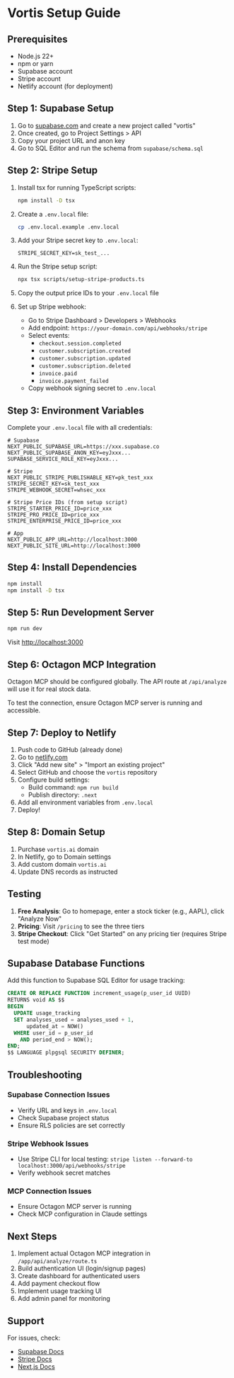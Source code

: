 # Vortis Setup Guide

## Prerequisites

- Node.js 22+
- npm or yarn
- Supabase account
- Stripe account
- Netlify account (for deployment)

## Step 1: Supabase Setup

1. Go to [supabase.com](https://supabase.com) and create a new project called "vortis"
2. Once created, go to Project Settings > API
3. Copy your project URL and anon key
4. Go to SQL Editor and run the schema from `supabase/schema.sql`

## Step 2: Stripe Setup

1. Install tsx for running TypeScript scripts:
   ```bash
   npm install -D tsx
   ```

2. Create a `.env.local` file:
   ```bash
   cp .env.local.example .env.local
   ```

3. Add your Stripe secret key to `.env.local`:
   ```
   STRIPE_SECRET_KEY=sk_test_...
   ```

4. Run the Stripe setup script:
   ```bash
   npx tsx scripts/setup-stripe-products.ts
   ```

5. Copy the output price IDs to your `.env.local` file

6. Set up Stripe webhook:
   - Go to Stripe Dashboard > Developers > Webhooks
   - Add endpoint: `https://your-domain.com/api/webhooks/stripe`
   - Select events:
     - `checkout.session.completed`
     - `customer.subscription.created`
     - `customer.subscription.updated`
     - `customer.subscription.deleted`
     - `invoice.paid`
     - `invoice.payment_failed`
   - Copy webhook signing secret to `.env.local`

## Step 3: Environment Variables

Complete your `.env.local` file with all credentials:

```env
# Supabase
NEXT_PUBLIC_SUPABASE_URL=https://xxx.supabase.co
NEXT_PUBLIC_SUPABASE_ANON_KEY=eyJxxx...
SUPABASE_SERVICE_ROLE_KEY=eyJxxx...

# Stripe
NEXT_PUBLIC_STRIPE_PUBLISHABLE_KEY=pk_test_xxx
STRIPE_SECRET_KEY=sk_test_xxx
STRIPE_WEBHOOK_SECRET=whsec_xxx

# Stripe Price IDs (from setup script)
STRIPE_STARTER_PRICE_ID=price_xxx
STRIPE_PRO_PRICE_ID=price_xxx
STRIPE_ENTERPRISE_PRICE_ID=price_xxx

# App
NEXT_PUBLIC_APP_URL=http://localhost:3000
NEXT_PUBLIC_SITE_URL=http://localhost:3000
```

## Step 4: Install Dependencies

```bash
npm install
npm install -D tsx
```

## Step 5: Run Development Server

```bash
npm run dev
```

Visit [http://localhost:3000](http://localhost:3000)

## Step 6: Octagon MCP Integration

Octagon MCP should be configured globally. The API route at `/api/analyze` will use it for real stock data.

To test the connection, ensure Octagon MCP server is running and accessible.

## Step 7: Deploy to Netlify

1. Push code to GitHub (already done)
2. Go to [netlify.com](https://netlify.com)
3. Click "Add new site" > "Import an existing project"
4. Select GitHub and choose the `vortis` repository
5. Configure build settings:
   - Build command: `npm run build`
   - Publish directory: `.next`
6. Add all environment variables from `.env.local`
7. Deploy!

## Step 8: Domain Setup

1. Purchase `vortis.ai` domain
2. In Netlify, go to Domain settings
3. Add custom domain `vortis.ai`
4. Update DNS records as instructed

## Testing

1. **Free Analysis**: Go to homepage, enter a stock ticker (e.g., AAPL), click "Analyze Now"
2. **Pricing**: Visit `/pricing` to see the three tiers
3. **Stripe Checkout**: Click "Get Started" on any pricing tier (requires Stripe test mode)

## Supabase Database Functions

Add this function to Supabase SQL Editor for usage tracking:

```sql
CREATE OR REPLACE FUNCTION increment_usage(p_user_id UUID)
RETURNS void AS $$
BEGIN
  UPDATE usage_tracking
  SET analyses_used = analyses_used + 1,
      updated_at = NOW()
  WHERE user_id = p_user_id
    AND period_end > NOW();
END;
$$ LANGUAGE plpgsql SECURITY DEFINER;
```

## Troubleshooting

### Supabase Connection Issues
- Verify URL and keys in `.env.local`
- Check Supabase project status
- Ensure RLS policies are set correctly

### Stripe Webhook Issues
- Use Stripe CLI for local testing: `stripe listen --forward-to localhost:3000/api/webhooks/stripe`
- Verify webhook secret matches

### MCP Connection Issues
- Ensure Octagon MCP server is running
- Check MCP configuration in Claude settings

## Next Steps

1. Implement actual Octagon MCP integration in `/app/api/analyze/route.ts`
2. Build authentication UI (login/signup pages)
3. Create dashboard for authenticated users
4. Add payment checkout flow
5. Implement usage tracking UI
6. Add admin panel for monitoring

## Support

For issues, check:
- [Supabase Docs](https://supabase.com/docs)
- [Stripe Docs](https://stripe.com/docs)
- [Next.js Docs](https://nextjs.org/docs)
